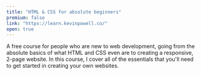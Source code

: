 ```yaml
---
title: "HTML & CSS for absolute beginners"
premium: false
link: "https://learn.kevinpowell.co/"
open: true
---
```


A free course for people who are new to web development, going from the absolute basics of what HTML and CSS even are to creating a responsive, 2-page website. In this course, I cover all of the essentials that you'll need to get started in creating your own websites. 
